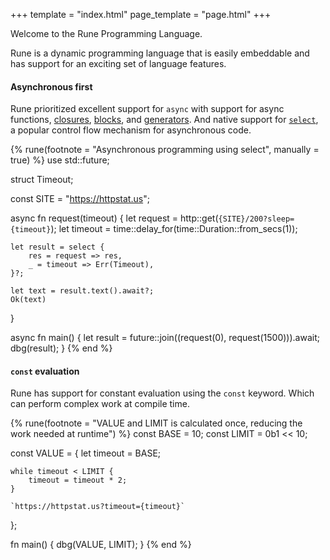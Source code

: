 +++
template = "index.html"
page_template = "page.html"
+++

Welcome to the Rune Programming Language.

Rune is a dynamic programming language that is easily embeddable and has support for an exciting set of language features.

#### Asynchronous first

Rune prioritized excellent support for `async` with support for async functions,
[closures], [blocks], and [generators]. And native support for [`select`], a
popular control flow mechanism for asynchronous code.

{% rune(footnote = "Asynchronous programming using select", manually = true) %}
use std::future;

struct Timeout;

const SITE = "https://httpstat.us";

async fn request(timeout) {
    let request = http::get(`{SITE}/200?sleep={timeout}`);
    let timeout = time::delay_for(time::Duration::from_secs(1));

    let result = select {
        res = request => res,
        _ = timeout => Err(Timeout),
    }?;

    let text = result.text().await?;
    Ok(text)
}

async fn main() {
    let result = future::join((request(0), request(1500))).await;
    dbg(result);
}
{% end %}

[closures]: https://rune-rs.github.io/book/async.html#async-closures
[blocks]: https://rune-rs.github.io/book/async.html#async-blocks
[generators]: https://rune-rs.github.io/book/streams.html
[`select`]: https://rune-rs.github.io/book/async.html#select-blocks

#### `const` evaluation

Rune has support for constant evaluation using the `const` keyword. Which
can perform complex work at compile time.

{% rune(footnote = "VALUE and LIMIT is calculated once, reducing the work needed at runtime") %}
const BASE = 10;
const LIMIT = 0b1 << 10;

const VALUE = {
    let timeout = BASE;

    while timeout < LIMIT {
        timeout = timeout * 2;
    }

    `https://httpstat.us?timeout={timeout}`
};

fn main() {
    dbg(VALUE, LIMIT);
}
{% end %}
